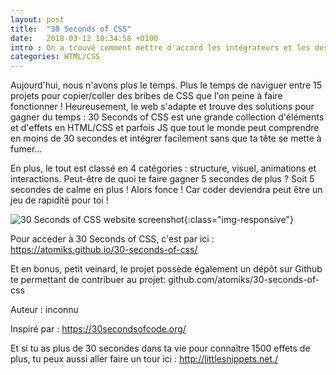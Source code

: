 ```yaml
---
layout: post
title:  "30 Seconds of CSS"
date:   2018-03-12 10:34:58 +0100
intro : On a trouvé comment mettre d'accord les intégrateurs et les designers en 30 secondes seulement...
categories: HTML/CSS
---
```

Aujourd'hui, nous n'avons plus le temps. Plus le temps de naviguer entre 15 projets pour copier/coller des bribes de CSS que l'on peine à faire fonctionner ! Heureusement, le web s'adapte et trouve des solutions pour gagner du temps : 30 Seconds of CSS est une grande collection d'éléments et d'effets en HTML/CSS et parfois JS que tout le monde peut comprendre en moins de 30 secondes et intégrer facilement sans que ta tête se mette à fumer...

En plus, le tout est classé en 4 catégories : structure, visuel, animations et interactions. Peut-être de quoi te faire gagner 5 secondes de plus ? Soit 5 secondes de calme en plus ! Alors fonce ! Car coder deviendra peut être un jeu de rapidité pour toi !

![30 Seconds of CSS website screenshot](../../../../../assets/images/2018-03-27-30-seconds-Of-CSS.jpg){:class="img-responsive"}

Pour accéder à 30 Seconds of CSS, c'est par ici : https://atomiks.github.io/30-seconds-of-css/

Et en bonus, petit veinard, le projet possède également un dépôt sur Github te permettant de contribuer au projet: github.com/atomiks/30-seconds-of-css

Auteur : inconnu

Inspiré par : https://30secondsofcode.org/

Et si tu as plus de 30 secondes dans ta vie pour connaître 1500 effets de plus, tu peux aussi aller faire un tour ici : http://littlesnippets.net./
